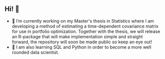 ## Hi! 👋

- 🔭 I’m currently working on my Master's thesis in Statistics where I am developing a method of estimating a time-dependent covariance matrix for use in portfolio optimization. Together with the thesis, we will release an R-package that will make implementation simple and straight forward, the repository will soon be made public so keep an eye out!
- 🌱 I am also learning SQL and Python in order to become a more well rounded data scientist.
